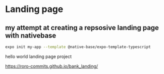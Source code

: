 

# Landing page 
## my  attempt at creating a  repsosive landing page with nativebase

```sh
expo init my-app --template @native-base/expo-template-typescript
```
hello world landing page project

https://roro-commits.github.io/bank_landing/